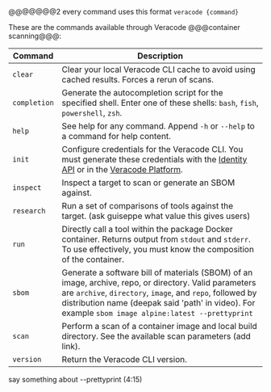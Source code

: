 @@@@@@@2 every command uses this format `veracode {command}`

These are the commands available through Veracode @@@container scanning@@@:

| Command      | Description                                                                                                                                                                                                                                                                |
|--------------|----------------------------------------------------------------------------------------------------------------------------------------------------------------------------------------------------------------------------------------------------------------------------|
| `clear`      | Clear your local Veracode CLI cache to avoid using cached results. Forces a rerun of scans.                                                                                                                                                                                |
| `completion` | Generate the autocompletion script for the specified shell. Enter one of these shells: `bash`, `fish`, `powershell`, `zsh`.                                                                                                                                                |
| `help`       | See help for any command. Append `-h` or `--help` to a command for help content.                                                                                                                                                                                           |
| `init`       | Configure credentials for the Veracode CLI. You must generate these credentials with the [Identity API](https://docs.veracode.com/r/c_identity_gen_creds) or in the [Veracode Platform](https://docs.veracode.com/r/t_create_api_creds).                                   |
| `inspect`    | Inspect a target to scan or generate an SBOM against.                                                                                                                                                                                                                      |
| `research`   | Run a set of comparisons of tools against the target.  (ask guiseppe what value this gives users)                                                                                                                                                                          |
| `run`        | Directly call a tool within the package Docker container. Returns output from `stdout` and `stderr`. To use effectively, you must know the composition of the container.                                                                                                   |
| `sbom`       | Generate a software bill of materials (SBOM) of an image, archive, repo, or directory. Valid parameters are `archive`, `directory`, `image`, and `repo`, followed by distribution name (deepak said 'path' in video). For example `sbom image alpine:latest --prettyprint` |
| `scan`       | Perform a scan of a container image and local build directory. See the available scan parameters (add link).                                                                                                                                                               |
| `version`    | Return the Veracode CLI version.                                                                                                                                                                                                                                           |

say something about --prettyprint (4:15)